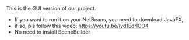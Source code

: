 This is the GUI version of our project.
- If you want to run it on your NetBeans, you need to download JavaFX, 
- if so, pls follow this video: https://youtu.be/Iyd1EdrlCO4
- No need to install SceneBuilder
